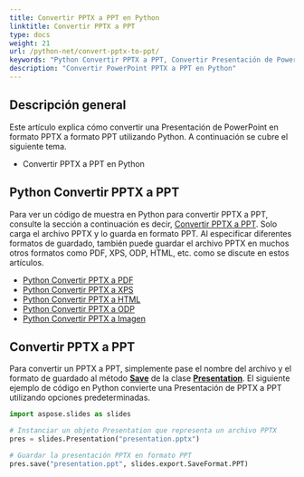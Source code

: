 ```yaml
---
title: Convertir PPTX a PPT en Python
linktitle: Convertir PPTX a PPT
type: docs
weight: 21
url: /python-net/convert-pptx-to-ppt/
keywords: "Python Convertir PPTX a PPT, Convertir Presentación de PowerPoint, PPTX a PPT, Python, Aspose.Slides"
description: "Convertir PowerPoint PPTX a PPT en Python"
---
```


## **Descripción general**

Este artículo explica cómo convertir una Presentación de PowerPoint en formato PPTX a formato PPT utilizando Python. A continuación se cubre el siguiente tema.

- Convertir PPTX a PPT en Python

## **Python Convertir PPTX a PPT**

Para ver un código de muestra en Python para convertir PPTX a PPT, consulte la sección a continuación es decir, [Convertir PPTX a PPT](#convert-pptx-to-ppt). Solo carga el archivo PPTX y lo guarda en formato PPT. Al especificar diferentes formatos de guardado, también puede guardar el archivo PPTX en muchos otros formatos como PDF, XPS, ODP, HTML, etc. como se discute en estos artículos.

- [Python Convertir PPTX a PDF](https://docs.aspose.com/slides/python-net/convert-powerpoint-to-pdf/)
- [Python Convertir PPTX a XPS](https://docs.aspose.com/slides/python-net/convert-powerpoint-to-xps/)
- [Python Convertir PPTX a HTML](https://docs.aspose.com/slides/python-net/convert-powerpoint-to-html/)
- [Python Convertir PPTX a ODP](https://docs.aspose.com/slides/python-net/save-presentation/)
- [Python Convertir PPTX a Imagen](https://docs.aspose.com/slides/python-net/convert-powerpoint-to-png/)

## **Convertir PPTX a PPT**
Para convertir un PPTX a PPT, simplemente pase el nombre del archivo y el formato de guardado al método [**Save**](https://reference.aspose.com/slides/python-net/aspose.slides/presentation/) de la clase [**Presentation**](https://reference.aspose.com/slides/python-net/aspose.slides/presentation/). El siguiente ejemplo de código en Python convierte una Presentación de PPTX a PPT utilizando opciones predeterminadas.

```py
import aspose.slides as slides

# Instanciar un objeto Presentation que representa un archivo PPTX
pres = slides.Presentation("presentation.pptx")

# Guardar la presentación PPTX en formato PPT
pres.save("presentation.ppt", slides.export.SaveFormat.PPT)
```